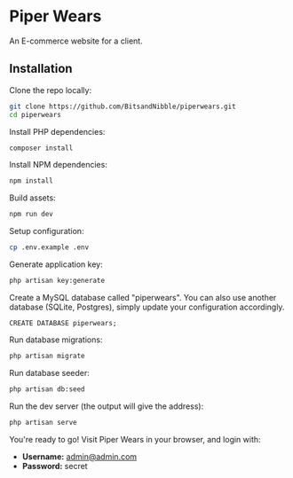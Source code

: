 # Piper Wears

An E-commerce website for a client.

## Installation

Clone the repo locally:

```sh
git clone https://github.com/BitsandNibble/piperwears.git
cd piperwears
```

Install PHP dependencies:

```sh
composer install
```

Install NPM dependencies:

```sh
npm install
```

Build assets:

```sh
npm run dev
```

Setup configuration:

```sh
cp .env.example .env
```

Generate application key:

```sh
php artisan key:generate
```

Create a MySQL database called "piperwears". You can also use another database (SQLite, Postgres), simply update your configuration accordingly.

```mysql
CREATE DATABASE piperwears;
```

Run database migrations:

```sh
php artisan migrate
```

Run database seeder:

```sh
php artisan db:seed
```

Run the dev server (the output will give the address):

```sh
php artisan serve
```

You're ready to go! Visit Piper Wears in your browser, and login with:

- **Username:** admin@admin.com
- **Password:** secret
